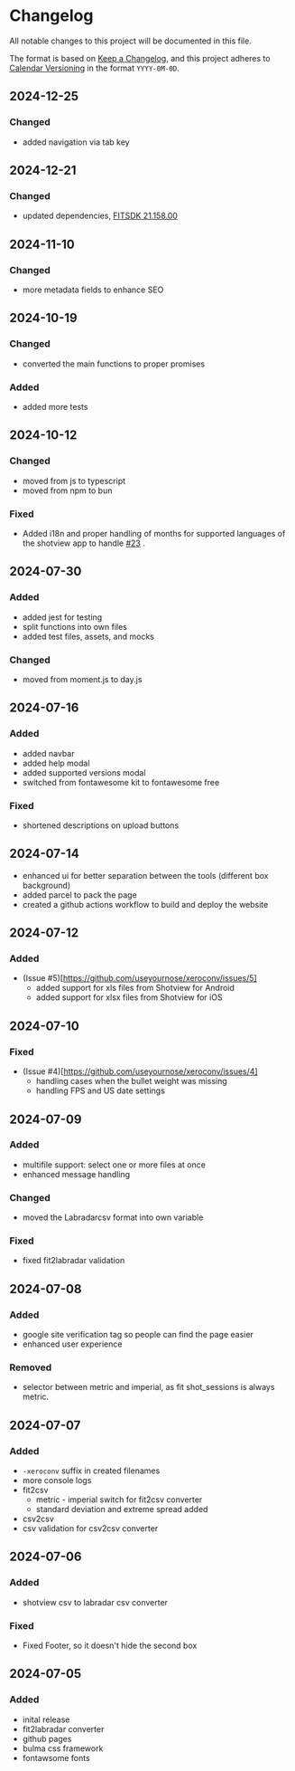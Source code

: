 # Changelog

All notable changes to this project will be documented in this file.

The format is based on [Keep a Changelog](https://keepachangelog.com/en/1.1.0/),
and this project adheres to [Calendar Versioning](https://calver.org/) in the format `YYYY-0M-0D`.

## 2024-12-25

### Changed

- added navigation via tab key

## 2024-12-21

### Changed

- updated dependencies, [FITSDK 21.158.00](https://forums.garmin.com/developer/fit-sdk/b/news-announcements/posts/fit-sdk-21-158-00-release)

## 2024-11-10

### Changed

- more metadata fields to enhance SEO

## 2024-10-19

### Changed

- converted the main functions to proper promises

### Added 

- added more tests

## 2024-10-12

### Changed

- moved from js to typescript
- moved from npm to bun

### Fixed

- Added i18n and proper handling of months for supported languages of the shotview app to handle [#23](https://github.com/useyournose/xeroconv/issues/23) .

## 2024-07-30

### Added

- added jest for testing
- split functions into own files
- added test files, assets, and mocks

### Changed

- moved from moment.js to day.js


## 2024-07-16

### Added

- added navbar
- added help modal
- added supported versions modal
- switched from fontawesome kit to fontawesome free

### Fixed

- shortened descriptions on upload buttons


## 2024-07-14

- enhanced ui for better separation between the tools (different box background)
- added parcel to pack the page
- created a github actions workflow to build and deploy the website


## 2024-07-12

### Added

- (Issue #5)[https://github.com/useyournose/xeroconv/issues/5]
  - added support for xls files from Shotview for Android
  - added support for xlsx files from Shotview for iOS

## 2024-07-10

### Fixed

- (Issue #4)[https://github.com/useyournose/xeroconv/issues/4]
  - handling cases when the bullet weight was missing
  - handling FPS and US date settings

## 2024-07-09

### Added

- multifile support: select one or more files at once
- enhanced message handling

### Changed

- moved the Labradarcsv format into own variable

### Fixed

- fixed fit2labradar validation

## 2024-07-08

### Added

- google site verification tag so people can find the page easier
- enhanced user experience

### Removed

- selector between metric and imperial, as fit shot_sessions is always metric.

## 2024-07-07

### Added

- `-xeroconv` suffix in created filenames
- more console logs
- fit2csv
    - metric - imperial switch for fit2csv converter
    - standard deviation and extreme spread added
- csv2csv
-   csv validation for csv2csv converter

## 2024-07-06

### Added

- shotview csv to labradar csv converter

### Fixed

- Fixed Footer, so it doesn't hide the second box

## 2024-07-05

### Added

- inital release
- fit2labradar converter
- github pages
- bulma css framework
- fontawsome fonts

